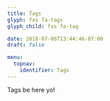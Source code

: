 ```yaml
---
title: Tags
glyph: fas fa-tags
glyph_child: fas fa-tag

date: 2018-07-06T13:44:46-07:00
draft: false

menu:
  topnav:
    identifier: Tags
---
```


Tags be here yo!
